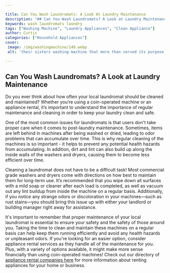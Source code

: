 ```yaml
---

title: Can You Wash Laundromats: A Look At Laundry Maintenance
description: "## Can You Wash Laundromats? A Look at Laundry Maintenance...get more info"
keywords: wash laundromats laundry
tags: ["Washing Machine", "Laundry Appliances", "Clean Appliance"]
author: Curtis
categories: ["Household Appliances"]
cover: 
 image: /img/washingmachine/148.webp
 alt: 'their sisters washing machine that more than served its purpose'

---
```


## Can You Wash Laundromats? A Look at Laundry Maintenance 

Do you ever think about how often your local laundromat should be cleaned and maintained? Whether you’re using a coin-operated machine or an appliance rental, it’s important to understand the importance of regular maintenance and cleaning in order to keep your laundry clean and safe. 

One of the most common issues for laundromats is that users don't take proper care when it comes to post-laundry maintenance. Sometimes, items are left behind in machines after being washed or dried, leading to odor problems that can accumulate over time. This is why regular cleaning of the machines is so important - it helps to prevent any potential health hazards from accumulating. In addition, dirt and lint can also build up along the inside walls of the washers and dryers, causing them to become less efficient over time. 

Cleaning a laundromat does not have to be a difficult task! Most commercial grade washers and dryers come with directions on how best to maintain them for long-term use. It’s recommended that you wipe down all surfaces with a mild soap or cleaner after each load is completed, as well as vacuum out any lint buildup from inside the machine on a regular basis. Additionally, if you notice any strange odors or discoloration in your machines—such as rust stains—you should bring this issue up with either your landlord or building manager right away for assistance.

It's important to remember that proper maintenance of your local laundromat is essential to ensure your safety and the safety of those around you. Taking the time to clean and maintain these machines on a regular basis can help keep them running efficiently and avoid any health hazards or unpleasant odors. If you're looking for an easier option, consider appliance rental services as they handle all of the maintenance for you. Plus, with a variety of options available, it might make more sense financially than using coin-operated machines! Check out our directory of [appliance rental companies here](./pages/appliance-rental) for more information about renting appliances for your home or business.
